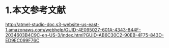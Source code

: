 # 1.本文参考文献
http://atmel-studio-doc.s3-website-us-east-1.amazonaws.com/webhelp/GUID-4E095027-601A-4343-844F-2034603B4C9C-en-US-3/index.html?GUID-AB6C30C2-90EB-4F75-843D-ED9EC099F76C
